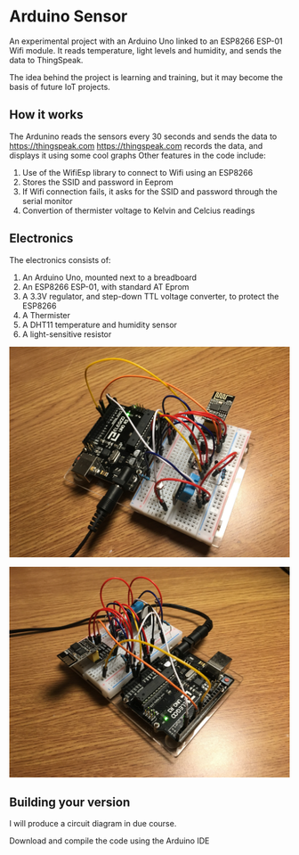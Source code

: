 # Arduino Sensor
An experimental project with an Arduino Uno linked to an ESP8266 ESP-01 Wifi module. 
It reads temperature, light levels and humidity, and sends the data to ThingSpeak.


The idea behind the project is learning and training, but it may become the basis of future IoT projects.

## How it works
The Ardunino reads the sensors every 30 seconds and sends the data to https://thingspeak.com
https://thingspeak.com records the data, and displays it using some cool graphs
Other features in the code include:
1. Use of the WifiEsp library to connect to Wifi using an ESP8266
2. Stores the SSID and password in Eeprom
3. If Wifi connection fails, it asks for the SSID and password through the serial monitor
4. Convertion of thermister voltage to Kelvin and Celcius readings


## Electronics
The electronics consists of:
1. An Arduino Uno, mounted next to a breadboard
2. An ESP8266 ESP-01, with standard AT Eprom
3. A 3.3V regulator, and step-down TTL voltage converter, to protect the ESP8266
4. A Thermister
5. A DHT11 temperature and humidity sensor
6. A light-sensitive resistor

![Picture of prototype board](https://github.com/kev1nd/ArduinoSensor/blob/master/assets/pic1.jpg)

![Picture of prototype board](https://github.com/kev1nd/ArduinoSensor/blob/master/assets/pic2.jpg)

## Building your version
I will produce a circuit diagram in due course.

Download and compile the code using the Arduino IDE
